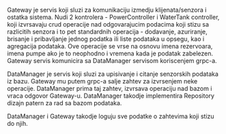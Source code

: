 Gateway je servis koji sluzi za komunikaciju izmedju klijenata/senzora i ostatka sistema.
Nudi 2 kontrolera - PowerController i WaterTank controller, koji izvrsavaju crud operacije
nad odgovarajucim podacima koji stizu sa razlicitih senzora i to pet standardnih operacija -
dodavanje, azuriranje, brisanje i pribavljanje jednog podatka ili liste podataka u opsegu,
kao i agregacija podataka. Ove operacije se vrse na osnovu imena rezervoara, imena pumpe ako
je to neophodno i vremena kada je podatak zabelezen. Gateway servis komunicira sa DataManager
servisom koriscenjem grpc-a.

DataManager je servis koji sluzi za upisivanje i citanje senzorskih podataka iz bazu. Gateway
mu putem grpc-a salje zahtev za izvrsenjem neke operacije. DataManager prima taj zahtev,
izvrsava operaciju nad bazom i vraca odgovor Gateway-u. DataManager takodje implementira
Repository dizajn patern za rad sa bazom podataka.

DataManager i Gateway takodje loguju sve podatke o zahtevima koji stizu do njih.
